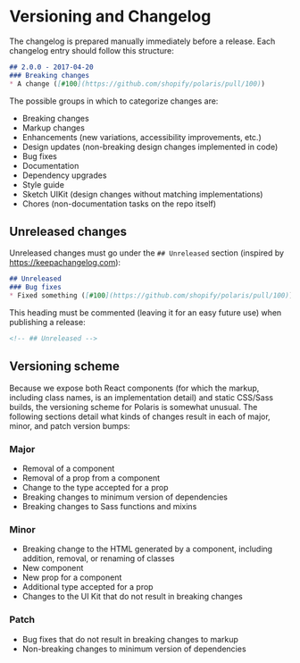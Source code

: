 # Versioning and Changelog

The changelog is prepared manually immediately before a release. Each changelog entry should follow this structure:

```md
## 2.0.0 - 2017-04-20
### Breaking changes
* A change ([#100](https://github.com/shopify/polaris/pull/100))
```

The possible groups in which to categorize changes are:

* Breaking changes
* Markup changes
* Enhancements (new variations, accessibility improvements, etc.)
* Design updates (non-breaking design changes implemented in code)
* Bug fixes
* Documentation
* Dependency upgrades
* Style guide
* Sketch UIKit (design changes without matching implementations)
* Chores (non-documentation tasks on the repo itself)

## Unreleased changes

Unreleased changes must go under the `## Unreleased` section (inspired by <https://keepachangelog.com>):

```md
## Unreleased
### Bug fixes
* Fixed something ([#100](https://github.com/shopify/polaris/pull/100))
```

This heading must be commented (leaving it for an easy future use) when publishing a release:

```md
<!-- ## Unreleased -->
```

## Versioning scheme

Because we expose both React components (for which the markup, including class names, is an implementation detail) and static CSS/Sass builds, the versioning scheme for Polaris is somewhat unusual. The following sections detail what kinds of changes result in each of major, minor, and patch version bumps:

### Major
* Removal of a component
* Removal of a prop from a component
* Change to the type accepted for a prop
* Breaking changes to minimum version of dependencies
* Breaking changes to Sass functions and mixins

### Minor
* Breaking change to the HTML generated by a component, including addition, removal, or renaming of classes
* New component
* New prop for a component
* Additional type accepted for a prop
* Changes to the UI Kit that do not result in breaking changes

### Patch
* Bug fixes that do not result in breaking changes to markup
* Non-breaking changes to minimum version of dependencies
